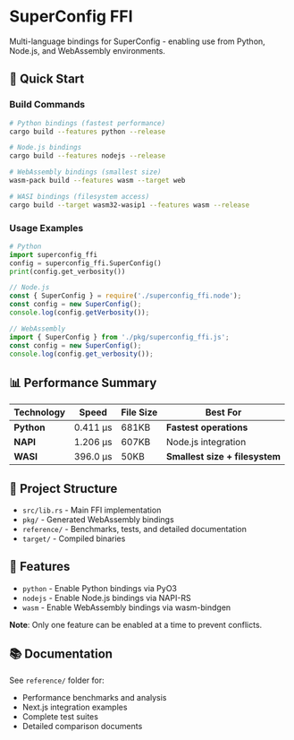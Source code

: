 # SuperConfig FFI

Multi-language bindings for SuperConfig - enabling use from Python, Node.js, and WebAssembly environments.

## 🚀 Quick Start

### Build Commands

```bash
# Python bindings (fastest performance)
cargo build --features python --release

# Node.js bindings  
cargo build --features nodejs --release

# WebAssembly bindings (smallest size)
wasm-pack build --features wasm --target web

# WASI bindings (filesystem access)
cargo build --target wasm32-wasip1 --features wasm --release
```

### Usage Examples

```python
# Python
import superconfig_ffi
config = superconfig_ffi.SuperConfig()
print(config.get_verbosity())
```

```javascript
// Node.js
const { SuperConfig } = require('./superconfig_ffi.node');
const config = new SuperConfig();
console.log(config.getVerbosity());
```

```javascript
// WebAssembly
import { SuperConfig } from './pkg/superconfig_ffi.js';
const config = new SuperConfig();
console.log(config.get_verbosity());
```

## 📊 Performance Summary

| Technology | Speed    | File Size | Best For                       |
| ---------- | -------- | --------- | ------------------------------ |
| **Python** | 0.411 μs | 681KB     | **Fastest operations**         |
| **NAPI**   | 1.206 μs | 607KB     | Node.js integration            |
| **WASI**   | 396.0 μs | 50KB      | **Smallest size + filesystem** |

## 📁 Project Structure

- `src/lib.rs` - Main FFI implementation
- `pkg/` - Generated WebAssembly bindings
- `reference/` - Benchmarks, tests, and detailed documentation
- `target/` - Compiled binaries

## 🔧 Features

- `python` - Enable Python bindings via PyO3
- `nodejs` - Enable Node.js bindings via NAPI-RS
- `wasm` - Enable WebAssembly bindings via wasm-bindgen

**Note**: Only one feature can be enabled at a time to prevent conflicts.

## 📚 Documentation

See `reference/` folder for:

- Performance benchmarks and analysis
- Next.js integration examples
- Complete test suites
- Detailed comparison documents
